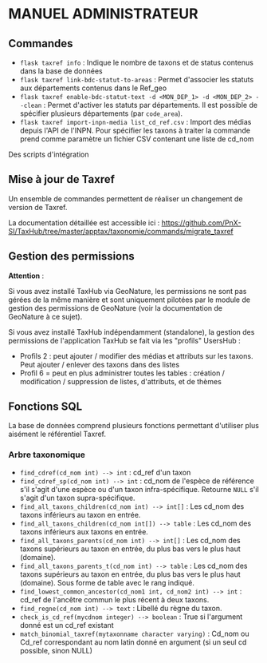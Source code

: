 # MANUEL ADMINISTRATEUR

## Commandes

-   `flask taxref info` : Indique le nombre de taxons et de status
    contenus dans la base de données
-   `flask taxref link-bdc-statut-to-areas` : Permet d'associer les
    statuts aux départements contenus dans le Ref_geo
-   `flask taxref enable-bdc-statut-text -d <MON_DEP_1> -d <MON_DEP_2> --clean`
    : Permet d'activer les statuts par départements. Il est possible de
    spécifier plusieurs départements (par `code_area`).
-   `flask taxref import-inpn-media list_cd_ref.csv` : Import des médias depuis l'API de l'INPN.
    Pour spécifier les taxons à traiter la commande prend comme paramètre 
    un fichier CSV contenant une liste de cd_nom

Des scripts d'intégration 

## Mise à jour de Taxref

Un ensemble de commandes permettent de réaliser un changement de version
de Taxref.

La documentation détaillée est accessible ici :
<https://github.com/PnX-SI/TaxHub/tree/master/apptax/taxonomie/commands/migrate_taxref>

## Gestion des permissions
 
**Attention** : 

Si vous avez installé TaxHub via GeoNature, les permissions ne sont pas
gérées de la même manière et sont uniquement pilotées par le module de
gestion des permissions de GeoNature (voir la documentation de GeoNature
à ce sujet).

Si vous avez installé TaxHub indépendamment (standalone), 
la gestion des permissions de l'application TaxHub se fait via les
"profils" UsersHub : 

-   Profils 2 : peut ajouter / modifier des médias et attributs sur les
    taxons. Peut ajouter / enlever des taxons dans des listes
-   Profil 6 = peut en plus administrer toutes les tables : création /
    modification / suppression de listes, d'attributs, et de thèmes

## Fonctions SQL

La base de données comprend plusieurs fonctions permettant d'utiliser
plus aisément le référentiel Taxref.

### Arbre taxonomique

-   `find_cdref(cd_nom int) --> int` : cd_ref d'un taxon
-   `find_cdref_sp(cd_nom int) --> int` : cd_nom de l'espèce de
    référence s'il s'agit d'une espèce ou d'un taxon
    infra-spécifique. Retourne `NULL` s'il s'agit d'un taxon
    supra-spécifique.
-   `find_all_taxons_children(cd_nom int) --> int[]` : Les cd_nom des
    taxons inférieurs au taxon en entrée.
-   `find_all_taxons_children(cd_nom int[]) --> table` : Les cd_nom des
    taxons inférieurs aux taxons en entrée.
-   `find_all_taxons_parents(cd_nom int) --> int[]` : Les cd_nom des
    taxons supérieurs au taxon en entrée, du plus bas vers le plus haut
    (domaine).
-   `find_all_taxons_parents_t(cd_nom int) --> table` : Les cd_nom des
    taxons supérieurs au taxon en entrée, du plus bas vers le plus haut
    (domaine). Sous forme de table avec le rang indiqué.
-   `find_lowest_common_ancestor(cd_nom1 int, cd_nom2 int) --> int` :
    cd_ref de l'ancêtre commun le plus récent à deux taxons.
-   `find_regne(cd_nom int) --> text` : Libellé du règne du taxon.
-   `check_is_cd_ref(mycdnom integer) --> boolean` : True si l'argument
    donné est un cd_ref existant
-   `match_binomial_taxref(mytaxonname character varying)` : Cd_nom ou
    Cd_ref correspondant au nom latin donné en argument (si un seul cd
    possible, sinon NULL)
